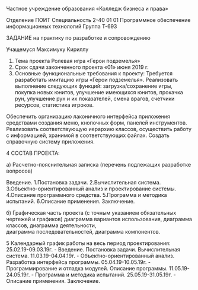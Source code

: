 Частное учреждение образования
«Колледж бизнеса и права»


Отделение  ПОИТ
Специальность  2-40 01 01 Программное обеспечение информационных технологий
Группа  Т-693

ЗАДАНИЕ
на практику по разработке и сопровождению

Учащемуся Максимуку Кириллу	
1. Тема проекта Ролевая игра «Герои подземелья»
2. Срок сдачи законченного проекта «01» июня 2019 г.
3. Основные функциональные требования к проекту: 
Требуется разработать имитацию игры «Герои подземелья». 
Реализовать выполнение следующих функций: 
загрузка/сохранение игры, 
покупка новых юнитов, 
улучшение имеющихся юнитов, 
прокачка рун, 
улучшение рун и их показателей, 
смена врагов, 
счетчики ресурсов, 
статистика игроков.

Обеспечить организацию лаконичного интерфейса приложения средствами создания меню, кнопочных форм, панелей инструментов. 
Реализовать соответствующую иерархию классов, осуществить работу с информацией, хранимой в соответствующих файлах.
Создать справочную систему приложения.

4 СОСТАВ ПРОЕКТА:

а) Расчетно-пояснительная записка (перечень подлежащих разработке вопросов)

Введение. 
1.Постановка задачи. 
2.Вычислительная система. 
3.Объектно-ориентированный анализ и проектирование системы. 
4.Описание программного средства.
5.Программа и методика испытаний. 
6.Описание применения. Заключение.

б) Графическая часть проекта (с точным указанием обязательных чертежей и графиков)
диаграмма вариантов использования, 
диаграмма классов, 
диаграмма деятельности,  
диаграмма последовательностей, 
диаграмма компонентов.

5 Календарный график работы на весь период проектирования:
25.02.19-09.03.19г. - Введение. Постановка задачи. Вычислительная система.
11.03.19-04.04.19г. - Объектно-ориентированный анализ. Разработка интерфейса программы.
05.04.19-10.05.19г. - Программирование и отладка модулей. Описание программы.
11.05.19-24.05.19г. - Программа и методика испытаний.
25.05.19-31.05.19г. - Описание применения. Заключение.
